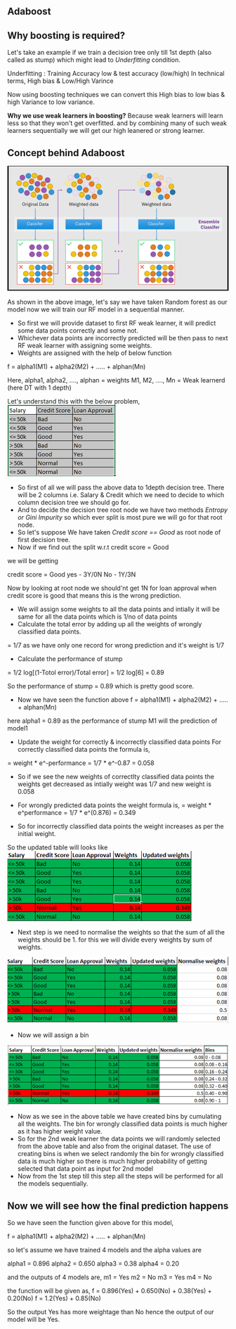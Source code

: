 ## Adaboost

## **Why boosting is required?**

Let's take an example if we train a decision tree only till 1st depth (also called as stump) which might lead to *Underfitting* condition.

Underfitting : Training Accuracy low & test accuracy (low/high)
In technical terms, High bias & Low/High Varince

Now using boosting techniques we can convert this High bias to low bias & high Variance to low variance.

**Why we use weak learners in boosting?**
Because weak learners will learn less so that they won't get overfitted.
and by combining many of such weak learners sequentially we will get our high leanered or strong learner.


## Concept behind Adaboost
![Alt text](image.png)

As shown in the above image, let's say we have taken Random forest as our model
now we will train our RF model in a sequential manner.

- So first we will provide dataset to first RF weak learner, it will predict some data points correctly and some not.
- Whichever data points are incorrectly predicted will be then pass to next RF weak learner with assigning some weights.
- Weights are assigned with the help of below function

f = alpha1(M1) + alpha2(M2) + ..... + alphan(Mn)

Here, 
alpha1, alpha2, ...., alphan = weights
M1, M2, ...., Mn = Weak learnerd (here DT with 1 depth)

Let's understand this with the below problem,
![Alt text](image-1.png)

- So first of all we will pass the above data to 1depth decision tree. There will be 2 columns i.e. Salary & Credit which we need to decide to which column decision tree we should go for.
- And to decide the decision tree root node we have two methods *Entropy or Gini Impurity* so which ever split is most pure we will go for that root node.
- So let's suppose We have taken *Credit score == Good* as root node of first decision tree.
- Now if we find out the split w.r.t credit score = Good

we will be getting 

credit score = Good
yes - 3Y/0N
No - 1Y/3N

Now by looking at root node we should'nt get 1N for loan approval when credit score is good that means this is the wrong prediction.
- We will assign some weights to all the data points and intially it will be same for all the data points which is 1/no of data points
- Calculate the total error by adding up all the weights of wrongly classified data points.

= 1/7 as we have only one record for wrong prediction and it's weight is 1/7

- Calculate the performance of stump

= 1/2 log[(1-Totol error)/Total error]
= 1/2 log[6]
= 0.89

So the performance of stump = 0.89 which is pretty good score.

- Now we have seen the function above 
f = alpha1(M1) + alpha2(M2) + ..... + alphan(Mn)

here alpha1 = 0.89 as the performance of stump 
M1 will the prediction of model1

- Update the weight for correctly & incorrectly classified data points
For correctly classified data points the formula is,

= weight * e^-performance
= 1/7 * e^-0.87
= 0.058

- So if we see the new weights of correctlty classified data points the weights get decreased as intially weight was 1/7 and new weight is 0.058

- For wrongly predicted data points the weight formula is,
= weight * e^performance
= 1/7 * e^(0.876)
= 0.349

- So for incorrectly classified data points the weight increases as per the initial weight.

So the updated table will looks like
![Alt text](image-2.png)

- Next step is we need to normalise the weights so that the sum of all the weights should be 1. for this we will divide every weights by sum of weights.

![Alt text](image-3.png)

- Now we will assign a bin

![Alt text](image-4.png)

- Now as we see in the above table we have created bins by cumulating all the weights. The bin for wrongly classified data points is much higher as it has higher weight value.
- So for the 2nd weak learner the data points we will randomly selected from the above table and also from the original dataset. The use of creating bins is when we select randomly the bin for wrongly classified data is much higher so there is much higher probability of getting selected that data point as input for 2nd model
- Now from the 1st step till this step all the steps will be performed for all the models sequentially.


## **Now we will see how the final prediction happens**

So we have seen the function given above for this model,

f = alpha1(M1) + alpha2(M2) + ..... + alphan(Mn)

so let's assume we have trained 4 models and the alpha values are

alpha1 = 0.896
alpha2 = 0.650
alpha3 = 0.38
alpha4 = 0.20

and the outputs of 4 models are,
m1 = Yes
m2 = No
m3 = Yes
m4 = No

the function will be given as,
f = 0.896(Yes) + 0.650(No) + 0.38(Yes) + 0.20(No)
f = 1.2(Yes) + 0.85(No)

So the output Yes has more weightage than No hence the output of our model will be Yes.

